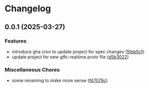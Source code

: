 # Changelog

## 0.0.1 (2025-03-27)


### Features

* introduce gha cron to update project for spec changes ([5feb5cf](https://github.com/Parndana-Labs/lib-dotnet-gtfs-realtime-models/commit/5feb5cf11280a5efb37a55b523fbddf8a6bc7834))
* update project for new gtfs-realtime.proto file ([d5b3022](https://github.com/Parndana-Labs/lib-dotnet-gtfs-realtime-models/commit/d5b3022a89a8c121400c906fdc5703e85a601de7))


### Miscellaneous Chores

* some renaming to make more sense ([f47079c](https://github.com/Parndana-Labs/lib-dotnet-gtfs-realtime-models/commit/f47079caff2e84129494d8844e47a3ebd2587928))
